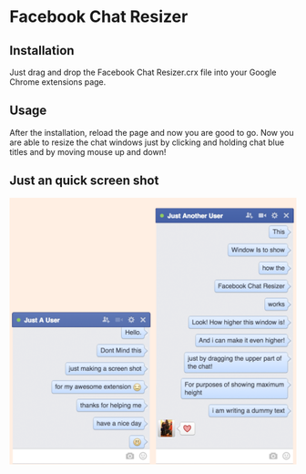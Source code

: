 Facebook Chat Resizer
=====================

## Installation

Just drag and drop the Facebook Chat Resizer.crx file into your Google Chrome extensions page.

## Usage

After the installation, reload the page and now you are good to go. Now you are able to resize the chat windows just by clicking and holding chat blue titles and by moving mouse up and down!

## Just an quick screen shot
![alt tag](https://raw.githubusercontent.com/Lukakva/FacebookChatResizer/master/screenshot.png)